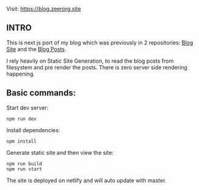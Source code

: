 Visit: https://blog.zeerorg.site

## INTRO

This is next js port of my blog which was previously in 2 repositories: [Blog Site](https://github.com/zeerorg/BlogSite) and the [Blog Posts](https://github.com/zeerorg/BlogPosts).

I rely heavily on Static Site Generation, to read the blog posts from filesystem and pre render the posts. There is zero server side rendering happening.

## Basic commands:

Start dev server:

```
npm run dev
```

Install dependencies:

```
npm install
```

Generate static site and then view the site:

```
npm run build
npm run start
```

The site is deployed on netlify and will auto update with master.